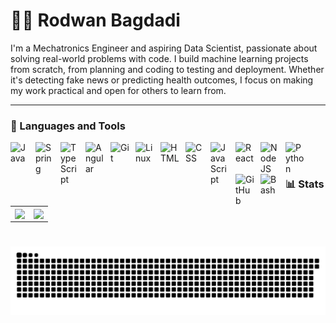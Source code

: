 # 🏄‍♂️ Rodwan Bagdadi
I'm a Mechatronics Engineer and aspiring Data Scientist, passionate about solving real-world problems with code. I build machine learning projects from scratch, from planning and coding to testing and deployment. Whether it's detecting fake news or predicting health outcomes, I focus on making my work practical and open for others to learn from.

---
### 🧰 Languages and Tools

<img align="left" alt="Java" width="30px" style="padding-right:10px;" src="https://cdn.jsdelivr.net/gh/devicons/devicon@latest/icons/python/python-original-wordmark.svg" />
<img align="left" alt="Spring" width="30px" style="padding-right:10px;" src="https://cdn.jsdelivr.net/gh/devicons/devicon@latest/icons/pandas/pandas-original-wordmark.svg" />
<img align="left" alt="TypeScript" width="30px" style="padding-right:10px;" src="https://cdn.jsdelivr.net/gh/devicons/devicon@latest/icons/jupyter/jupyter-original-wordmark.svg" />
<img align="left" alt="Angular" width="30px" style="padding-right:10px;" src="https://cdn.jsdelivr.net/gh/devicons/devicon@latest/icons/pytorch/pytorch-original.svg" />
<img align="left" alt="Git" width="30px" style="padding-right:10px;" src="https://cdn.jsdelivr.net/gh/devicons/devicon@latest/icons/matplotlib/matplotlib-original.svg" />
<img align="left" alt="Linux" width="30px" style="padding-right:10px;" src="https://cdn.jsdelivr.net/gh/devicons/devicon@latest/icons/numpy/numpy-original.svg" />
<img align="left" alt="HTML" width="30px" style="padding-right:10px;" src="https://cdn.jsdelivr.net/gh/devicons/devicon@latest/icons/scikitlearn/scikitlearn-original.svg" />
<img align="left" alt="CSS" width="30px" style="padding-right:10px;" src="https://cdn.jsdelivr.net/gh/devicons/devicon@latest/icons/tensorflow/tensorflow-original.svg" />
<img align="left" alt="JavaScript" width="30px" style="padding-right:10px;" src="https://cdn.jsdelivr.net/gh/devicons/devicon@latest/icons/git/git-original.svg" />
<img align="left" alt="React" width="30px" style="padding-right:10px;" src="https://cdn.jsdelivr.net/gh/devicons/devicon@latest/icons/flask/flask-original.svg" />
<img align="left" alt="NodeJS" width="30px" style="padding-right:10px;" src="https://cdn.jsdelivr.net/gh/devicons/devicon@latest/icons/keras/keras-original.svg" />
<img align="left" alt="Python" width="30px" style="padding-right:10px;" src="https://cdn.jsdelivr.net/gh/devicons/devicon@latest/icons/azuresqldatabase/azuresqldatabase-original.svg" />
<img align="left" alt="GitHub" width="30px" style="padding-right:10px;" src="https://cdn.jsdelivr.net/gh/devicons/devicon/icons/github/github-original.svg" />
<img align="left" alt="Bash" width="30px" style="padding-right:10px;" src="https://cdn.jsdelivr.net/gh/devicons/devicon/icons/bash/bash-original.svg" />
<br />


#
### 📊 Stats

<table>
  <tr>
    <td>
      <img align="center" src="https://github-readme-stats.vercel.app/api?username=Rodwanbagdadi&show_icons=true&theme=radical&count_private=true&cache_seconds=86400" />
    </td>
    <td>
      <img align="center" src="https://github-readme-stats.vercel.app/api/top-langs/?username=Rodwanbagdadi&layout=compact&theme=radical&cache_seconds=86400" />
    </td>
  </tr>
</table>

<!-- ![GitHub Streak](https://streak-stats.demolab.com?user=ForrestKnight&theme=gruvbox&border_radius=4.5) -->
 #

<picture>
  <source media="(prefers-color-scheme: dark)" srcset="https://raw.githubusercontent.com/Rodwanbagdadi/Rodwanbagdadi/output/github-snake-dark.svg" />
  <source media="(prefers-color-scheme: light)" srcset="https://raw.githubusercontent.com/Rodwanbagdadi/Rodwanbagdadi/output/github-snake.svg" />
  <img alt="github-snake" src="https://raw.githubusercontent.com/Rodwanbagdadi/Rodwanbagdadi/output/github-snake.svg" />
</picture>
